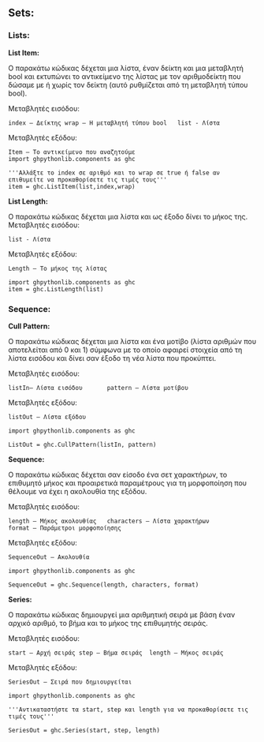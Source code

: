 


## Sets:

### Lists:

**List Item:**

Ο παρακάτω κώδικας δέχεται μια λίστα, έναν δείκτη και μια μεταβλητή bool και εκτυπώνει το αντικείμενο της λίστας με τον αριθμοδείκτη που δώσαμε με ή χωρίς τον δείκτη (αυτό ρυθμίζεται από τη μεταβλητή τύπου bool).
 
Μεταβλητές εισόδου:

    index – Δείκτης	wrap – Η μεταβλητή τύπου bool	list - Λίστα
		
Μεταβλητές εξόδου:	
```
Item – Το αντικείμενο που αναζητούμε
import ghpythonlib.components as ghc
```
```
'''Αλλάξτε το index σε αριθμό και το wrap σε true ή false αν επιθυμείτε να προκαθορίσετε τις τιμές τους'''
item = ghc.ListItem(list,index,wrap)
```



**List Length:**

Ο παρακάτω κώδικας δέχεται μια λίστα και ως έξοδο δίνει το μήκος της. 
Μεταβλητές εισόδου:

    list - Λίστα

Μεταβλητές εξόδου:
```
Length – Το μήκος της λίστας
```
```
import ghpythonlib.components as ghc
item = ghc.ListLength(list)
```



### Sequence:

**Cull Pattern:**

Ο παρακάτω κώδικας δέχεται μια λίστα και ένα μοτίβο (λίστα αριθμών που αποτελείται από 0 και 1) σύμφωνα με το οποίο αφαιρεί στοιχεία από τη λίστα εισόδου και δίνει σαν έξοδο τη νέα λίστα που προκύπτει. 

Μεταβλητές εισόδου:

    listIn– Λίστα εισόδου		pattern – Λίστα μοτίβου	
		
Μεταβλητές εξόδου:	

    listOut – Λίστα εξόδου

```
import ghpythonlib.components as ghc

ListOut = ghc.CullPattern(listIn, pattern)
```



**Sequence:**

Ο παρακάτω κώδικας δέχεται σαν είσοδο ένα σετ χαρακτήρων, το επιθυμητό μήκος και προαιρετικά παραμέτρους για τη μορφοποίηση που θέλουμε να έχει η ακολουθία της εξόδου. 

Μεταβλητές εισόδου:
```
length – Μήκος ακολουθίας	characters – Λίστα χαρακτήρων	
format – Παράμετροι μορφοποίησης
```	
Μεταβλητές εξόδου:	
```
SequenceOut – Ακολουθία
```
```
import ghpythonlib.components as ghc

SequenceOut = ghc.Sequence(length, characters, format)
```



**Series:**

Ο παρακάτω κώδικας δημιουργεί μια αριθμητική σειρά με βάση έναν αρχικό αριθμό, το βήμα και το μήκος της επιθυμητής σειράς. 

Μεταβλητές εισόδου:

    start – Αρχή σειράς	step – Βήμα σειράς	length – Μήκος σειράς	
	
Μεταβλητές εξόδου:	

    SeriesOut – Σειρά που δημιουργείται

```
import ghpythonlib.components as ghc

'''Αντικαταστήστε τα start, step και length για να προκαθορίσετε τις τιμές τους'''

SeriesOut = ghc.Series(start, step, length)
```